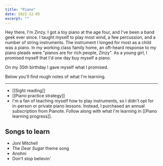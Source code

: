 ```yaml
---
title: "Piano"
date: 2022-12-05
excerpt: ""
---
```

Hey there, I'm Zinzy. I got a toy piano at the age four, and I've been a band geek ever since. I taught myself to play most wind, a few percussion, and a number of string instruments. The instrument I longed for most as a child was a piano. In my working class family home, an oft-heard response to my piano pleads were "pianos are for rich people, Zinzy". As a young girl, I promised myself that I'd one day buy myself a piano.

On my 35th birthday I gave myself what I promised. 

Below you'll find rough notes of what I'm learning.

--- 

- [[Sight reading]]
- [[Piano practice strategy]]
- I'm a fan of teaching myself how to play instruments, so I didn't opt for in-person or private piano lessons. Instead, I purchased an annual subscription from Pianote. Follow along with what I'm learning in [[Piano learning progress]].
 


## Songs to learn
- Joni Mitchell
- The *Dear Sugar* theme song
- Anohni 
- Don't stop believin'